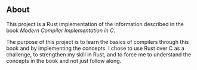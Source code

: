 ## About

This project is a Rust implementation of the information described in the book _Modern Compiler Implementation in C_.

The purpose of this project is to learn the basics of compilers through this book and by implementing the concepts. I chose
to use Rust over C as a challenge, to strengthen my skill in Rust, and to force me to understand the concepts in the book and
not just follow along.
